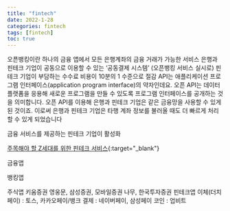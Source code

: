 ```yaml
---
title: "fintech"
date: 2022-1-28
categories: fintech  
tags: [fintech]
toc: true
---
```


오픈뱅킹이란 하나의 금융 앱에서 모든 은행계좌의 금융 거래가 가능한 서비스
은행과 핀테크 기업이 공동으로 이용할 수 있는 ‘공동결제 시스템’
(오픈뱅킹 서비스 실시로) 핀테크 기업이 부담하는 수수료 비용이 10분의 1 수준으로 절감
 API는 애플리케이션 프로그램 인터페이스(application program interface)의 약자인데요. 
 오픈 API는 데이터 플랫폼을 응용해 새로운 프로그램을 만들 수 있도록 프로그램 인터페이스를 공개하는 것을 의미합니다. 오픈 API를 이용해 은행과 핀테크 기업은 같은 금융망을 사용할 수 있게 된 것이죠. 이로써 은행과 핀테크 기업은 타행 계좌 정보를 불러올 때도 더 빠르게 처리할 수 있게 되었습니다

금융 서비스를 제공하는 핀테크 기업이 활성화


[주목해야 할 Z세대를 위한 핀테크 서비스](https://suhyung.oopy.io/startup/genz_fintech){:target="_blank"}

금융앱

뱅킹앱

주식앱
    키움증권 영웅문, 삼성증권, 모바일증권 나무, 한국투자증권
핀테크앱
    이체(더치페이) : 토스, 카카오페이/뱅크
    결제 : 네이버페이, 삼성페이
    코인 : 업비트


